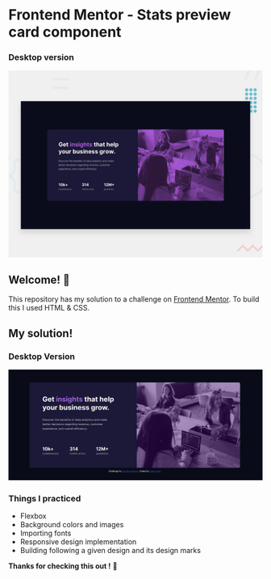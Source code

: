 # Frontend Mentor - Stats preview card component
### Desktop version
![Design preview for the Stats preview card component coding challenge](./design/desktop-preview.jpg)

## Welcome! 👋

This repository has my solution to a challenge on [Frontend Mentor](https://www.frontendmentor.io).
To build this I used HTML & CSS.

## My solution!
### Desktop Version
![mysolution](./design/mysolutionscreenshot.png)

### Things I practiced
- Flexbox 
- Background colors and images
- Importing fonts
- Responsive design implementation
- Building following a given design and its design marks

**Thanks for checking this out !** 🦧
